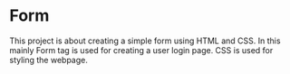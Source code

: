 # Form
This project is about creating a simple form using HTML and CSS.
In this mainly Form tag is used for creating a user login page.
CSS is used for styling the webpage.
